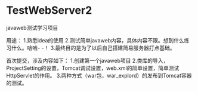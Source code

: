 # TestWebServer2

javaweb测试学习项目

用途：
1.熟悉idea的使用
2.测试简单javaweb内容，具体内容不限。想到什么练习什么。哈哈- -！
3.最终目的是为了以后自己搭建简易服务器打点基础。

首次提交，涉及内容如下： 
1.创建第一个javaweb项目 
2.类库的导入，ProjectSetting的设置，Tomcat调试设置，web.xml的简单设置，简单测试HttpServlet的作用。 
3.两种方式（war包，war_explord）的发布到Tomcat容器的测试。
